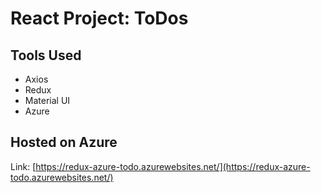 # React Project: ToDos

## Tools Used

- Axios
- Redux
- Material UI
- Azure

## Hosted on Azure

Link: [https://redux-azure-todo.azurewebsites.net/](https://redux-azure-todo.azurewebsites.net/)
